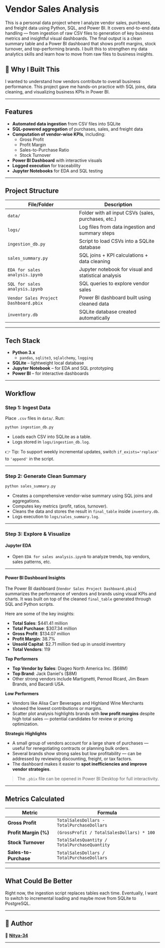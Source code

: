 
#  Vendor Sales Analysis

This is a personal data project where I analyze vendor sales, purchases, and freight data using Python, SQL, and Power BI.  It covers end-to-end data handling — from ingestion of raw CSV files to generation of key business metrics and insightful visual dashboards.
The final output is a clean summary table and a Power BI dashboard that shows profit margins, stock turnover, and top-performing brands.
I built this to strengthen my data analytics skills and learn how to move from raw files to business insights.

## 🧠 Why I Built This
I wanted to understand how vendors contribute to overall business performance. This project gave me hands-on practice with SQL joins, data cleaning, and visualizing business KPIs in Power BI.

---

##  Features

- **Automated data ingestion** from CSV files into SQLite
- **SQL-powered aggregation** of purchases, sales, and freight data
- **Computation of vendor-wise KPIs**, including:
  - Gross Profit
  - Profit Margin
  - Sales-to-Purchase Ratio
  - Stock Turnover
- **Power BI Dashboard** with interactive visuals
- **Logged execution** for traceability
- **Jupyter Notebooks** for EDA and SQL testing

---

## Project Structure

| File/Folder                         | Description                                                |
|------------------------------------|------------------------------------------------------------|
| `data/`                             | Folder with all input CSVs (sales, purchases, etc.)        |
| `logs/`                             | Log files from data ingestion and summary steps            |
| `ingestion_db.py`                   | Script to load CSVs into a SQLite database                 |
| `sales_summary.py`                  | SQL joins + KPI calculations + data cleaning               |
| `EDA for sales analysis.ipynb`      | Jupyter notebook for visual and statistical analysis       |
| `SQL for sales analysis.ipynb`      | SQL queries to explore vendor sales                        |
| `Vendor Sales Project Dashboard.pbix` | Power BI dashboard built using cleaned data              |
| `inventory.db`                      | SQLite database created automatically                      |


---

## Tech Stack

- **Python 3.x**
  - `pandas`, `sqlite3`, `sqlalchemy`, `logging`
- **SQLite** – lightweight local database
- **Jupyter Notebook** – for EDA and SQL prototyping
- **Power BI** – for interactive dashboards

---

##  Workflow

### Step 1: Ingest Data

Place `.csv` files in `data/`. Run:

```bash
python ingestion_db.py
````

* Loads each CSV into SQLite as a table.
* Logs stored in `logs/ingestion_db.log`.

👉 Tip: To support weekly incremental updates, switch `if_exists='replace'` to `'append'` in the script.

---

### Step 2: Generate Clean Summary

```bash
python sales_summary.py
```

* Creates a comprehensive vendor-wise summary using SQL joins and aggregations.
* Computes key metrics (profit, ratios, turnover).
* Cleans the data and stores the result in `final_table` inside `inventory.db`.
* Logs execution to `logs/sales_summary.log`.

---

### Step 3: Explore & Visualize

####  Jupyter EDA

* Open `EDA for sales analysis.ipynb` to analyze trends, top vendors, sales patterns, etc.

---

#### Power BI Dashboard Insights

The Power BI dashboard (`Vendor Sales Project Dashboard.pbix`) summarizes the performance of vendors and brands using visual KPIs and charts. It was built on top of the cleaned `final_table` generated through SQL and Python scripts.

Here are some of the key insights:

*  **Total Sales**: \$441.41 million
*  **Total Purchase**: \$307.34 million
*  **Gross Profit**: \$134.07 million
*  **Profit Margin**: 38.7%
*  **Unsold Capital**: \$2.71 million tied up in unsold inventory
*  **Total Vendors**: 119


 **Top Performers**

* **Top Vendor by Sales**: Diageo North America Inc. (\$68M)
* **Top Brand**: Jack Daniel's (\$8M)
* Other strong vendors include Martignetti, Pernod Ricard, Jim Beam Brands, and Bacardi USA.

 **Low Performers**

* Vendors like Alisa Carr Beverages and Highland Wine Merchants showed the lowest contributions or margins.
* Scatter plot analysis highlights brands with **low profit margins** despite high total sales — potential candidates for review or pricing optimization.

**Strategic Highlights**

* A small group of vendors account for a large share of purchases — useful for renegotiating contracts or planning bulk orders.
* Several brands show strong sales but low profitability — can be addressed by reviewing discounting, freight, or tax factors.
* The dashboard makes it easier to **spot inefficiencies and improve vendor strategies**.

>  The `.pbix` file can be opened in Power BI Desktop for full interactivity.

---

##  Metrics Calculated

| Metric                | Formula                                      |
| --------------------- | -------------------------------------------- |
| **Gross Profit**      | `TotalSalesDollars - TotalPurchaseDollars`   |
| **Profit Margin (%)** | `(GrossProfit / TotalSalesDollars) * 100`    |
| **Stock Turnover**    | `TotalSalesQuantity / TotalPurchaseQuantity` |
| **Sales-to-Purchase** | `TotalSalesDollars / TotalPurchaseDollars`   |

---

##  What Could Be Better
Right now, the ingestion script replaces tables each time. Eventually, I want to switch to incremental loading and maybe move from SQLite to PostgreSQL.

---

## 📌 Author

👤 **[Nitya-34](https://github.com/Nitya-34)**

---



